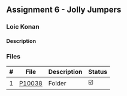 ## Assignment 6 - Jolly Jumpers

### Loic Konan

#### Description

### Files

|   #   | File               | Description | Status                  |
| :---: | ------------------ | ----------- | ----------------------- |
|   1   | [P10038](./P10038) | Folder      | :ballot_box_with_check: |
